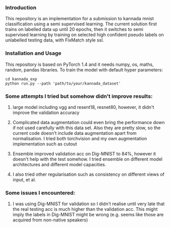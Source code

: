 ### Introduction
This repository is an implementation for a submission to kannada mnist classification
using a semi supervised learning. The current solution first trains on labelled data up until 20 epochs,
then it switches to semi supervised learning by training on selected high confident pseudo labels on
unlabelled testing data, with FixMatch style ssl.



### Installation and Usage
This repository is based on PyTorch 1.4 and it needs numpy, os, maths, random, pandas libraries.
To train the model with default hyper parameters:

   ```shell
   cd kannada_exp
   python run.py --path 'path/to/your/kannada_dataset' 
   ```

### Some attempts I tried but somehow didn't improve results:
1. large model including vgg and resent18, resnet80, however, it didn't improve the validation accuracy

2. Complicated data augmentation could even bring the performance down 
if not used carefully with this data set. Also they are pretty slow, so the current code doesn't
include data augmentation apart from normalisation. I tried both torchvision and my own augmentation implementation such as cutout

3. Ensemble improved validation acc on Dig-MNIST to 84%, however it doesn't help
with the test somehow. I tried ensemble on different model architectures and different
model capacities.

4. I also tried other regularisation such as consistency on different views of input, et al.


### Some issues I encountered:
1. I was using Dig-MNIST for validation so I didn't realise until very late 
that the real testing acc is much higher than the validation acc. 
This might imply the labels in Dig-MNIST might be wrong (e.g. seems like those are
acquired from non-native speakers)

